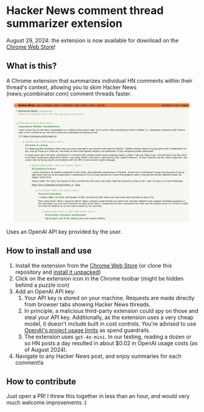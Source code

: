 # Hacker News comment thread summarizer extension

August 29, 2024: the extension is now available for download on the [Chrome Web Store](https://chromewebstore.google.com/detail/hacker-news-comment-threa/lojogmipgnlkialinmaojdddkaddkiop)!

## What is this?

A Chrome extension that summarizes individual HN comments within their thread's context, allowing you to skim Hacker News (news.ycombinator.com) comment threads faster.

![screenshot.png](screenshot.png)

Uses an OpenAI API key provided by the user.

## How to install and use

1. Install the extension from the [Chrome Web Store](https://chromewebstore.google.com/detail/hacker-news-comment-threa/lojogmipgnlkialinmaojdddkaddkiop) (or clone this repository and [install it unpacked](https://developer.chrome.com/docs/extensions/get-started/tutorial/hello-world#load-unpacked))
1. Click on the extension icon in the Chrome toolbar (might be hidden behind a puzzle icon)
1. Add an OpenAI API key:
    1. Your API key is stored on your machine. Requests are made directly from browser tabs showing Hacker News threads.
    1. In principle, a malicious third-party extension could spy on those and steal your API key. Additionally, as the extension uses a very cheap model, it doesn't include built in cost controls. You're advised to use [OpenAI's project usage limits](https://help.openai.com/en/articles/9186755-managing-your-work-in-the-api-platform-with-projects#h_d2c8f84ece) as spend guardrails.
    1. The extension uses `gpt-4o-mini`. In our testing, reading a dozen or so HN posts a day resulted in about $0.02 in OpenAI usage costs (as of August 2024).
1. Navigate to any Hacker News post, and enjoy summaries for each comment!a

## How to contribute

Just open a PR! I threw this together in less than an hour, and would very much welcome improvements :)
